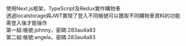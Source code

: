 使用Next.js框架，TypeScript及Redux實作購物車  
透過localstorage與JWT實現了登入不同帳號可以獲取不同購物車資料的功能    
需登入後才能操作  
第一組:帳號:johnny，密碼:283au4a83  
第二組:帳號:angela，密碼:283au4a83  
